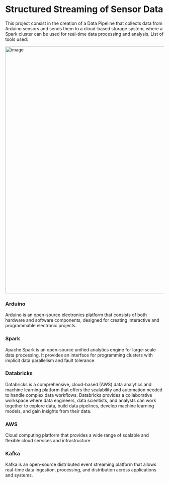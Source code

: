 # Structured Streaming of Sensor Data
This project consist in the creation of a Data Pipeline that collects data from Arduino sensors and sends them to a cloud-based storage system, where a Spark cluster can be used for real-time data processing and analysis. List of tools used:

<img width="784" alt="image" src="https://github.com/Frussen/salary_predictor/assets/99719304/905aa6a9-98e8-4672-b14b-618d63828c76">


### Arduino
Arduino is an open-source electronics platform that consists of both hardware and software components, designed for creating interactive and programmable electronic projects.


### Spark
Apache Spark is an open-source unified analytics engine for large-scale data processing. It provides an interface for programming clusters with implicit data parallelism and fault tolerance.


### Databricks
Databricks is a comprehensive, cloud-based (AWS) data analytics and machine learning platform that offers the scalability and automation needed to handle complex data workflows.
Databricks provides a collaborative workspace where data engineers, data scientists, and analysts can work together to explore data, build data pipelines, develop machine learning models, and gain insights from their data.


### AWS
Cloud computing platform that provides a wide range of scalable and flexible cloud services and infrastructure.


### Kafka
Kafka is an open-source distributed event streaming platform that allows real-time data ingestion, processing, and distribution across applications and systems.
